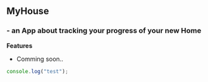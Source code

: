 ## MyHouse

### - an App about tracking your progress of your new Home

**Features**

- Comming soon..

```js
console.log("test");
```
